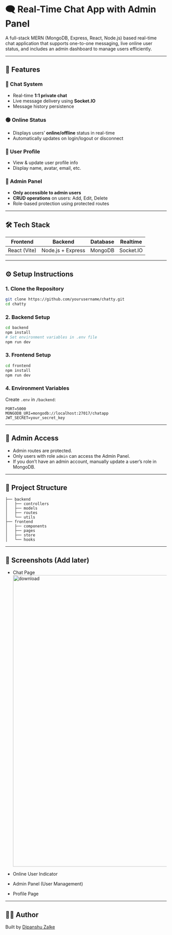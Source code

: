 # 🗨️ Real-Time Chat App with Admin Panel

A full-stack MERN (MongoDB, Express, React, Node.js) based real-time chat application that supports one-to-one messaging, live online user status, and includes an admin dashboard to manage users efficiently.

---

## 🚀 Features

### 💬 Chat System
- Real-time **1:1 private chat**
- Live message delivery using **Socket.IO**
- Message history persistence

### 🟢 Online Status
- Displays users’ **online/offline** status in real-time
- Automatically updates on login/logout or disconnect

### 👤 User Profile
- View & update user profile info
- Display name, avatar, email, etc.

### 🔐 Admin Panel
- **Only accessible to admin users**
- **CRUD operations** on users: Add, Edit, Delete
- Role-based protection using protected routes

---

## 🛠️ Tech Stack

| Frontend            | Backend           | Database   | Realtime  |
|---------------------|-------------------|------------|-----------|
| React (Vite)        | Node.js + Express | MongoDB    | Socket.IO |

---

## ⚙️ Setup Instructions

### 1. Clone the Repository
```bash
git clone https://github.com/yourusername/chatty.git
cd chatty
````

### 2. Backend Setup

```bash
cd backend
npm install
# Set environment variables in .env file
npm run dev
```

### 3. Frontend Setup

```bash
cd frontend
npm install
npm run dev
```

### 4. Environment Variables

Create `.env` in `/backend`:

```
PORT=5000
MONGODB_URI=mongodb://localhost:27017/chatapp
JWT_SECRET=your_secret_key
```

---

## 🔐 Admin Access

* Admin routes are protected.
* Only users with role `admin` can access the Admin Panel.
* If you don’t have an admin account, manually update a user’s role in MongoDB.

---

## 📂 Project Structure

```
├── backend
│   ├── controllers
│   ├── models
│   ├── routes
│   └── utils
├── frontend
│   ├── components
│   ├── pages
│   ├── store
│   └── hooks
```

---

## 📸 Screenshots (Add later)

* Chat Page<img width="1920" height="912" alt="download" src="https://github.com/user-attachments/assets/25daa08f-08e5-4c0b-a621-07b3734c490f" />

* Online User Indicator
* Admin Panel (User Management)
* Profile Page

---

## 🧑‍💻 Author

Built by [Dipanshu Zalke](https://dipanshuzalke.xyz)

